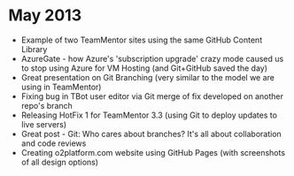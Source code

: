 # May 2013

* Example of two TeamMentor sites using the same GitHub Content Library
* AzureGate - how Azure's 'subscription upgrade' crazy mode caused us to stop using Azure for VM Hosting (and Git+GitHub saved the day)
* Great presentation on Git Branching (very similar to the model we are using in TeamMentor)
* Fixing bug in TBot user editor via Git merge of fix developed on another repo's branch
* Releasing HotFix 1 for TeamMentor 3.3 (using Git to deploy updates to live servers)
* Great post - Git: Who cares about branches? It's all about collaboration and code reviews
* Creating o2platform.com website using GitHub Pages (with screenshots of all design options)
